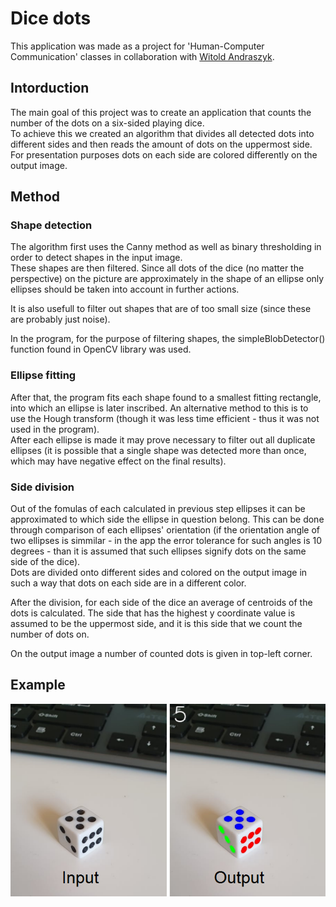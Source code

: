 # Dice dots

This application was made as a project for 'Human-Computer Communication' classes in collaboration with [Witold Andraszyk](https://www.github.com/WAndraszyk).  

## Intorduction
The main goal of this project was to create an application that counts the number of the dots on a six-sided playing dice.  
To achieve this we created an algorithm that divides all detected dots into different sides and then reads the amount of dots on the uppermost side.  
For presentation purposes dots on each side are colored differently on the output image.

## Method

### Shape detection
The algorithm first uses the Canny method as well as binary thresholding in order to detect shapes in the input image.  
These shapes are then filtered. Since all dots of the dice (no matter the perspective) on the picture are approximately in the shape of an ellipse only ellipses should be taken into account in further actions.

It is also usefull to filter out shapes that are of too small size (since these are probably just noise).

In the program, for the purpose of filtering shapes, the simpleBlobDetector() function found in OpenCV library was used.

### Ellipse fitting
After that, the program fits each shape found to a smallest fitting rectangle, into which an ellipse is later inscribed. An alternative method to this is to use the Hough transform (though it was less time efficient - thus it was not used in the program).  
After each ellipse is made it may prove necessary to filter out all duplicate ellipses (it is possible that a single shape was detected more than once, which may have negative effect on the final results).

### Side division
Out of the fomulas of each calculated in previous step ellipses it can be approximated to which side the ellipse in question belong. This can be done through comparison of each ellipses' orientation (if the orientation angle of two ellipses is simmilar - in the app the error tolerance for such angles is 10 degrees - than it is assumed that such ellipses signify dots on the same side of the dice).  
Dots are divided onto different sides and colored on the output image in such a way that dots on each side are in a different color.

After the division, for each side of the dice an average of centroids of the dots is calculated. The side that has the highest y coordinate value is assumed to be the uppermost side, and it is this side that we count the number of dots on.

On the output image a number of counted dots is given in top-left corner.

## Example
![an example of the algorithm working properly](example.png)